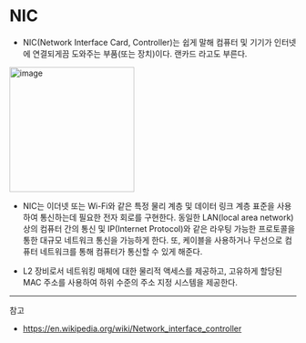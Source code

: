# NIC

- NIC(Network Interface Card, Controller)는 쉽게 말해 컴퓨터 및 기기가 인터넷에 연결되게끔 도와주는 부품(또는 장치)이다. 랜카드 라고도 부른다.

<img width="219" alt="image" src="https://github.com/rlaisqls/rlaisqls/assets/81006587/1e9487ca-3c4e-44dc-bd3e-e1716f75bc82">

- NIC는 이더넷 또는 Wi-Fi와 같은 특정 물리 계층 및 데이터 링크 계층 표준을 사용하여 통신하는데 필요한 전자 회로를 구현한다. 동일한 LAN(local area network) 상의 컴퓨터 간의 통신 및 IP(Internet Protocol)와 같은 라우팅 가능한 프로토콜을 통한 대규모 네트워크 통신을 가능하게 한다. 또, 케이블을 사용하거나 무선으로 컴퓨터 네트워크를 통해 컴퓨터가 통신할 수 있게 해준다.
  
- L2 장비로서 네트워킹 매체에 대한 물리적 액세스를 제공하고, 고유하게 할당된 MAC 주소를 사용하여 하위 수준의 주소 지정 시스템을 제공한다.

---
참고
- https://en.wikipedia.org/wiki/Network_interface_controller